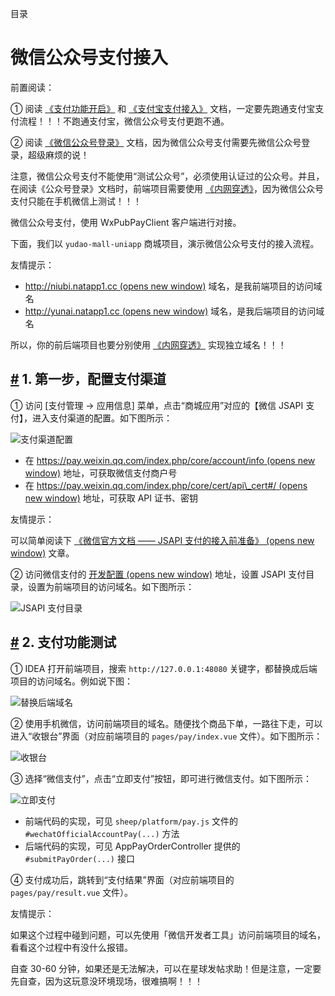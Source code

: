 目录

# 微信公众号支付接入

前置阅读：

① 阅读 [《支付功能开启》](/pay/build/) 和 [《支付宝支付接入》](/pay/alipay-pay-demo/) 文档，一定要先跑通支付宝支付流程！！！不跑通支付宝，微信公众号支付更跑不通。

② 阅读 [《微信公众号登录》](/member/weixin-mp-login/) 文档，因为微信公众号支付需要先微信公众号登录，超级麻烦的说！

注意，微信公众号支付不能使用“测试公众号”，必须使用认证过的公众号。并且，在阅读《公众号登录》文档时，前端项目需要使用 [《内网穿透》](/natapp/)，因为微信公众号支付只能在手机微信上测试！！！

微信公众号支付，使用 WxPubPayClient 客户端进行对接。

下面，我们以 `yudao-mall-uniapp` 商城项目，演示微信公众号支付的接入流程。

友情提示：

*   [http://niubi.natapp1.cc (opens new window)](http://niubi.natapp1.cc) 域名，是我前端项目的访问域名
*   [http://yunai.natapp1.cc (opens new window)](http://yunai.natapp1.cc) 域名，是我后端项目的访问域名

所以，你的前后端项目也要分别使用 [《内网穿透》](/natapp/) 实现独立域名！！！

## [#](#_1-第一步-配置支付渠道) 1. 第一步，配置支付渠道

① 访问 \[支付管理 -> 应用信息\] 菜单，点击“商城应用”对应的【微信 JSAPI 支付】，进入支付渠道的配置。如下图所示：

![支付渠道配置](./static/支付渠道配置.png)

*   在 [https://pay.weixin.qq.com/index.php/core/account/info (opens new window)](https://pay.weixin.qq.com/index.php/core/account/info) 地址，可获取微信支付商户号
*   在 [https://pay.weixin.qq.com/index.php/core/cert/api\_cert#/ (opens new window)](https://pay.weixin.qq.com/index.php/core/cert/api_cert#/) 地址，可获取 API 证书、密钥

友情提示：

可以简单阅读下 [《微信官方文档 —— JSAPI 支付的接入前准备》 (opens new window)](https://pay.weixin.qq.com/wiki/doc/apiv3_partner/open/pay/chapter2_1.shtml) 文章。

② 访问微信支付的 [开发配置 (opens new window)](https://pay.weixin.qq.com/index.php/extend/pay_setting) 地址，设置 JSAPI 支付目录，设置为前端项目的访问域名。如下图所示：

![JSAPI 支付目录](./static/JSAPI支付目录.png)

## [#](#_2-支付功能测试) 2. 支付功能测试

① IDEA 打开前端项目，搜索 `http://127.0.0.1:48080` 关键字，都替换成后端项目的访问域名。例如说下图：

![替换后端域名](./static/替换后端域名.png)

② 使用手机微信，访问前端项目的域名。随便找个商品下单，一路往下走，可以进入“收银台”界面（对应前端项目的 `pages/pay/index.vue` 文件）。如下图所示：

![收银台](./static/收银台.png)

③ 选择“微信支付”，点击“立即支付”按钮，即可进行微信支付。如下图所示：

![立即支付](./static/立即支付.png)

*   前端代码的实现，可见 `sheep/platform/pay.js` 文件的 `#wechatOfficialAccountPay(...)` 方法
*   后端代码的实现，可见 AppPayOrderController 提供的 `#submitPayOrder(...)` 接口

④ 支付成功后，跳转到“支付结果”界面（对应前端项目的 `pages/pay/result.vue` 文件）。

友情提示：

如果这个过程中碰到问题，可以先使用「微信开发者工具」访问前端项目的域名，看看这个过程中有没什么报错。

自查 30-60 分钟，如果还是无法解决，可以在星球发帖求助！但是注意，一定要先自查，因为这玩意没环境现场，很难搞啊！！！